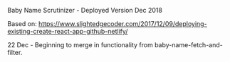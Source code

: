 Baby Name Scrutinizer - Deployed Version Dec 2018

Based on:
https://www.slightedgecoder.com/2017/12/09/deploying-existing-create-react-app-github-netlify/

22 Dec - Beginning to merge in functionality from baby-name-fetch-and-filter.